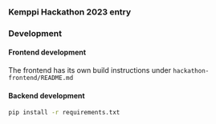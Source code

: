 ### Kemppi Hackathon 2023 entry

### Development

#### Frontend development
The frontend has its own build instructions under `hackathon-frontend/README.md`

#### Backend development
```bash
pip install -r requirements.txt
```
